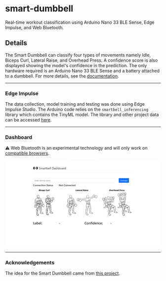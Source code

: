 # smart-dumbbell
Real-time workout classification using Arduino Nano 33 BLE Sense, Edge Impulse, and Web Bluetooth.

## Details

The Smart Dumbbell can classify four types of movements namely Idle, Biceps Curl, Lateral Raise, and Overhead Press. A confidence score is also displayed showing the model's confidence in the prediction. The only hardware required is an Arduino Nano 33 BLE Sense and a battery attached to a dumbbell. For more details, see the <a href="https://github.com/Attaulhaleem/smart-dumbbell/blob/main/doc/Report.pdf">documentation</a>.

---

### Edge Impulse

The data collection, model training and testing was done using Edge Impulse Studio. The Arduino code relies on the `smartbell_inferencing` library which contains the TinyML model. The library and other project data can be accessed [here](https://studio.edgeimpulse.com/public/161663/latest).

---

### Dashboard

:warning: Web Bluetooth is an experimental technology and will only work on <a href="https://developer.mozilla.org/en-US/docs/Web/API/Web_Bluetooth_API#browser_compatibility">compatible browsers</a>.

<a href="https://github.com/Attaulhaleem/smart-dumbbell/blob/main/Web Bluetooth/app/index.html">
  <img src="https://github.com/Attaulhaleem/smart-dumbbell/blob/main/doc/dashboard.png" align="center"/>
</a>

---

### Acknowledgements

The idea for the Smart Dumbbell came from [this project](https://microchipdeveloper.com/machine-learning:smartbell-with-edge-impulse).
